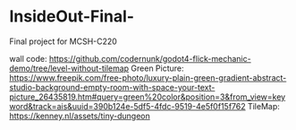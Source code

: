 # InsideOut-Final-
Final project for MCSH-C220


wall code: https://github.com/codernunk/godot4-flick-mechanic-demo/tree/level-without-tilemap
Green Picture: https://www.freepik.com/free-photo/luxury-plain-green-gradient-abstract-studio-background-empty-room-with-space-your-text-picture_26435819.htm#query=green%20color&position=3&from_view=keyword&track=ais&uuid=390b124e-5df5-4fdc-9519-4e5f0f15f762
TileMap: https://kenney.nl/assets/tiny-dungeon
